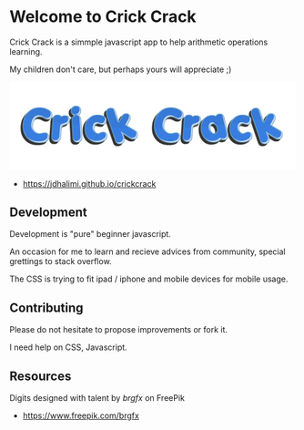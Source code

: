 # Welcome to Crick Crack

Crick Crack is a simmple javascript app to help arithmetic operations learning.

My children don't care, but perhaps yours will appreciate ;)

[<img src="img/logo.png">](https://jdhalimi.github.io/crickcrack)

- https://jdhalimi.github.io/crickcrack


## Development

Development is "pure" beginner javascript. 

An occasion for me to learn and recieve advices from community, special grettings to stack overflow. 

The CSS is trying to fit ipad / iphone and mobile devices for mobile usage.


## Contributing

Please do not hesitate to propose improvements or fork it.

I need help on CSS, Javascript.


## Resources

Digits designed with talent by *brgfx* on FreePik

- https://www.freepik.com/brgfx

